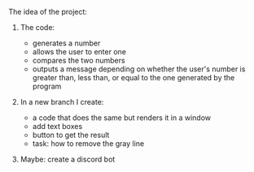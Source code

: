 The idea of the project:

1. The code:
     * generates a number
     * allows the user to enter one
     * compares the two numbers
     * outputs a message depending on whether the user's number is greater than, less than, or equal to the one generated by the program
     
2. In a new branch I create:
     * a code that does the same but renders it in a window
     * add text boxes
     * button to get the result
     * task: how to remove the gray line
     
3. Maybe:
     create a discord bot
